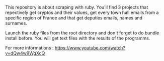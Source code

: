 This repository is about scraping with ruby.
You'll find 3 projects that repectively get cryptos and their values, get every town hall emails from a specific region of France and that get deputies emails, names and surnames.

Launch the ruby files from the root directory and don't forget to do bundle install before.
You will get text files with the results of the programms.

For more informations : https://www.youtube.com/watch?v=dQw4w9WgXcQ
